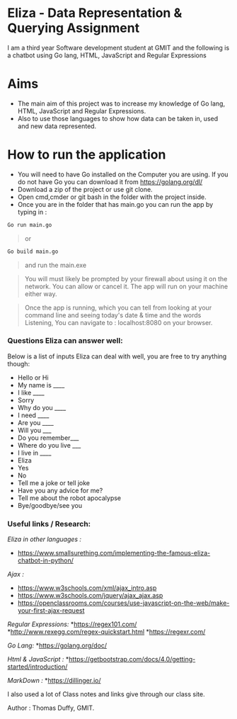# Eliza - Data Representation & Querying Assignment



I am a third year Software development student at GMIT and the following is a chatbot using Go lang, HTML, JavaScript and Regular Expressions

# Aims

  - The main aim of this project was to increase my knowledge of Go lang, HTML, JavaScript and Regular Expressions.
  - Also to use those languages to show how data can be taken in, used and new data represented. 

# How to run the application

- You will need to have Go installed on the Computer you are using. If you do not have Go you can download it from https://golang.org/dl/
- Download a zip of the project or use git clone.
- Open cmd,cmder or git bash in the folder with the project inside.
- Once you are in the folder that has main.go you can run the app by typing in :
````sh
Go run main.go
````
>or
````sh
Go build main.go 
````
>and run the main.exe

>You will must likely be prompted by your firewall about using it on the network. You can allow or cancel it. The app will run on your machine either way.

>Once the app is running, which you can tell from looking at your command line and seeing today's date & time and the words Listening, You can navigate to : localhost:8080 on your browser.




### Questions Eliza can answer well:

Below is a list of inputs Eliza can deal with well, you are free to try anything though:

* Hello or Hi
* My name is ____
* I like ____
* Sorry
* Why do you ____
* I need ____
* Are you ____
* Will you ___
* Do you remember___
* Where do you live ___
* I live in ____
* Eliza
* Yes
* No
* Tell me a joke or tell joke
* Have you any advice for me?
* Tell me about the robot apocalypse
* Bye/goodbye/see you

### Useful links / Research: 
_Eliza in other languages :_ 
* https://www.smallsurething.com/implementing-the-famous-eliza-chatbot-in-python/

_Ajax :_ 
* https://www.w3schools.com/xml/ajax_intro.asp
* https://www.w3schools.com/jquery/ajax_ajax.asp
* https://openclassrooms.com/courses/use-javascript-on-the-web/make-your-first-ajax-request


_Regular Expressions:_
*https://regex101.com/
*http://www.rexegg.com/regex-quickstart.html
*https://regexr.com/

_Go Lang:_
*https://golang.org/doc/

_Html & JavaScript :_
*https://getbootstrap.com/docs/4.0/getting-started/introduction/

_MarkDown :_
*https://dillinger.io/

I also used a lot of Class notes and links give through our class site.

Author : Thomas Duffy, GMIT.


